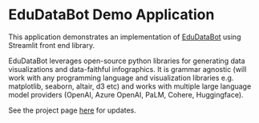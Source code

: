 # EduDataBot Demo Application

This  application demonstrates an implementation of [EduDataBot]([https://github.com/roy-saurabh/un-vision-ai]) using Streamlit front end library.

EduDataBot leverages open-source python libraries for generating data visualizations and data-faithful infographics. It is grammar agnostic (will work with any programming language and visualization libraries e.g. matplotlib, seaborn, altair, d3 etc) and works with multiple large language model providers (OpenAI, Azure OpenAI, PaLM, Cohere, Huggingface). 

See the project page [here](https://github.com/roy-saurabh/un-vision-ai) for updates.
